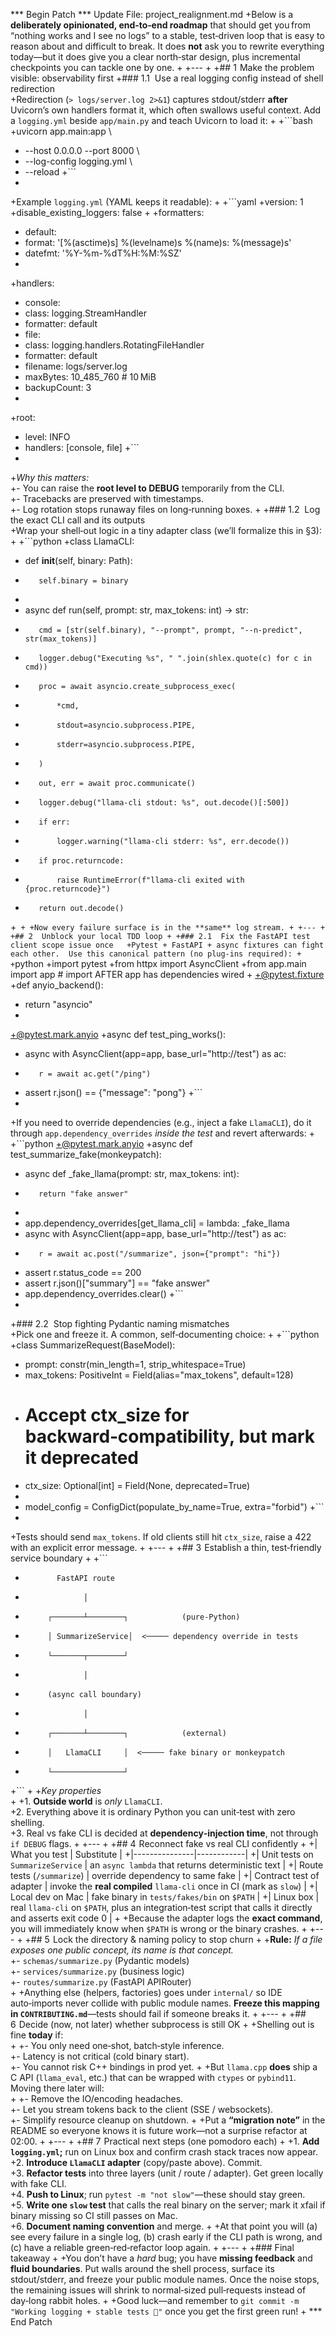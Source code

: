 *** Begin Patch
*** Update File: project_realignment.md
+Below is a **deliberately opinionated, end‑to‑end roadmap** that should get you from “nothing works and I see no logs” to a stable, test‑driven loop that is easy to reason about and difficult to break.  It does **not** ask you to rewrite everything today—but it does give you a clear north‑star design, plus incremental checkpoints you can tackle one by one.
+
+---
+
+## 1  Make the problem visible: observability first
+### 1.1  Use a real logging config instead of shell redirection  
+Redirection (`> logs/server.log 2>&1`) captures stdout/stderr **after** Uvicorn’s own handlers format it, which often swallows useful context.  Add a `logging.yml` beside `app/main.py` and teach Uvicorn to load it:
+
+```bash
+uvicorn app.main:app \
+  --host 0.0.0.0 --port 8000 \
+  --log-config logging.yml \
+  --reload
+```
+
+Example `logging.yml` (YAML keeps it readable):
+
+```yaml
+version: 1
+disable_existing_loggers: false
+
+formatters:
+  default:
+    format: '[%(asctime)s] %(levelname)s %(name)s: %(message)s'
+    datefmt: '%Y-%m-%dT%H:%M:%SZ'
+
+handlers:
+  console:
+    class: logging.StreamHandler
+    formatter: default
+  file:
+    class: logging.handlers.RotatingFileHandler
+    formatter: default
+    filename: logs/server.log
+    maxBytes: 10_485_760   # 10 MiB
+    backupCount: 3
+
+root:
+  level: INFO
+  handlers: [console, file]
+```
+
+*Why this matters:*  
+- You can raise the **root level to DEBUG** temporarily from the CLI.  
+- Tracebacks are preserved with timestamps.  
+- Log rotation stops runaway files on long‑running boxes.
+
+### 1.2  Log the exact CLI call and its outputs  
+Wrap your shell‑out logic in a tiny adapter class (we’ll formalize this in §3):
+
+```python
+class LlamaCLI:
+    def __init__(self, binary: Path):
+        self.binary = binary
+
+    async def run(self, prompt: str, max_tokens: int) -> str:
+        cmd = [str(self.binary), "--prompt", prompt, "--n-predict", str(max_tokens)]
+        logger.debug("Executing %s", " ".join(shlex.quote(c) for c in cmd))
+        proc = await asyncio.create_subprocess_exec(
+            *cmd,
+            stdout=asyncio.subprocess.PIPE,
+            stderr=asyncio.subprocess.PIPE,
+        )
+        out, err = await proc.communicate()
+        logger.debug("llama-cli stdout: %s", out.decode()[:500])
+        if err:
+            logger.warning("llama-cli stderr: %s", err.decode())
+        if proc.returncode:
+            raise RuntimeError(f"llama-cli exited with {proc.returncode}")
+        return out.decode()
+```
+
+Now every failure surface is in the **same** log stream.
+
+---
+
+## 2  Unblock your local TDD loop
+
+### 2.1  Fix the FastAPI test client scope issue once  
+Pytest + FastAPI + async fixtures can fight each other.  Use this canonical pattern (no plug‑ins required):
+
+```python
+import pytest
+from httpx import AsyncClient
+from app.main import app   # import AFTER app has dependencies wired
+
+@pytest.fixture
+def anyio_backend():
+    return "asyncio"
+
+@pytest.mark.anyio
+async def test_ping_works():
+    async with AsyncClient(app=app, base_url="http://test") as ac:
+        r = await ac.get("/ping")
+    assert r.json() == {"message": "pong"}
+```
+
+If you need to override dependencies (e.g., inject a fake `LlamaCLI`), do it through `app.dependency_overrides` *inside the test* and revert afterwards:
+
+```python
+@pytest.mark.anyio
+async def test_summarize_fake(monkeypatch):
+    async def _fake_llama(prompt: str, max_tokens: int):
+        return "fake answer"
+
+    app.dependency_overrides[get_llama_cli] = lambda: _fake_llama
+    async with AsyncClient(app=app, base_url="http://test") as ac:
+        r = await ac.post("/summarize", json={"prompt": "hi"})
+    assert r.status_code == 200
+    assert r.json()["summary"] == "fake answer"
+    app.dependency_overrides.clear()
+```
+
+### 2.2  Stop fighting Pydantic naming mismatches  
+Pick one and freeze it.  A common, self‑documenting choice:
+
+```python
+class SummarizeRequest(BaseModel):
+    prompt: constr(min_length=1, strip_whitespace=True)
+    max_tokens: PositiveInt = Field(alias="max_tokens", default=128)
+    # Accept ctx_size for backward‑compatibility, but mark it deprecated
+    ctx_size: Optional[int] = Field(None, deprecated=True)
+
+    model_config = ConfigDict(populate_by_name=True, extra="forbid")
+```
+
+Tests should send `max_tokens`.  If old clients still hit `ctx_size`, raise a 422 with an explicit error message.
+
+---
+
+## 3  Establish a thin, test‑friendly service boundary
+
+```
+            FastAPI route
+                  │
+          ┌───────┴────────┐            (pure-Python)
+          │ SummarizeService│  <───── dependency override in tests
+          └───────┬────────┘
+                  │
+          (async call boundary)
+                  │
+          ┌───────┴────────┐            (external)
+          │   LlamaCLI     │  <───── fake binary or monkeypatch
+          └────────────────┘
+```
+
+*Key properties*  
+
+1. **Outside world** is *only* `LlamaCLI`.  
+2. Everything above it is ordinary Python you can unit‑test with zero shelling.  
+3. Real vs fake CLI is decided at **dependency‑injection time**, not through `if DEBUG` flags.
+
+---
+
+## 4  Reconnect fake vs real CLI confidently
+
+| What you test | Substitute |
+|---------------|------------|
+| Unit tests on `SummarizeService` | an `async lambda` that returns deterministic text |
+| Route tests (`/summarize`) | override dependency to same fake |
+| Contract test of adapter | invoke the **real compiled** `llama-cli` once in CI (mark as `slow`) |
+| Local dev on Mac | fake binary in `tests/fakes/bin` on `$PATH` |
+| Linux box | real `llama-cli` on `$PATH`, plus an integration‑test script that calls it directly and asserts exit code 0 |
+
+Because the adapter logs the **exact command**, you will immediately know when `$PATH` is wrong or the binary crashes.
+
+---
+
+## 5  Lock the directory & naming policy to stop churn
+
+**Rule:** *If a file exposes one public concept, its name is that concept.*  
+- `schemas/summarize.py` (Pydantic models)  
+- `services/summarize.py` (business logic)  
+- `routes/summarize.py` (FastAPI APIRouter)  
+
+Anything else (helpers, factories) goes under `internal/` so IDE auto‑imports never collide with public module names.  **Freeze this mapping in `CONTRIBUTING.md`**—tests should fail if someone breaks it.
+
+---
+
+## 6  Decide (now, not later) whether subprocess is still OK
+
+Shelling out is fine **today** if:  
+
+- You only need one‑shot, batch‑style inference.  
+- Latency is not critical (cold binary start).  
+- You cannot risk C++ bindings in prod yet.
+
+But `llama.cpp` **does** ship a C API (`llama_eval`, etc.) that can be wrapped with `ctypes` or `pybind11`.  Moving there later will:  
+
+- Remove the IO/encoding headaches.  
+- Let you stream tokens back to the client (SSE / websockets).  
+- Simplify resource cleanup on shutdown.
+
+Put a **“migration note”** in the README so everyone knows it is future work—not a surprise refactor at 02:00.
+
+---
+
+## 7  Practical next steps (one pomodoro each)
+
+1. **Add `logging.yml`;** run on Linux box and confirm crash stack traces now appear.  
+2. **Introduce `LlamaCLI` adapter** (copy/paste above).  Commit.  
+3. **Refactor tests** into three layers (unit / route / adapter).  Get green locally with fake CLI.  
+4. **Push to Linux**; run `pytest -m "not slow"`—these should stay green.  
+5. **Write one `slow` test** that calls the real binary on the server; mark it xfail if binary missing so CI still passes on Mac.  
+6. **Document naming convention** and merge.
+
+At that point you will (a) see every failure in a single log, (b) crash early if the CLI path is wrong, and (c) have a reliable green‑red‑refactor loop again.
+
+---
+
+### Final takeaway
+
+You don’t have a *hard* bug; you have **missing feedback** and **fluid boundaries**.  Put walls around the shell process, surface its stdout/stderr, and freeze your public module names.  Once the noise stops, the remaining issues will shrink to normal‑sized pull‑requests instead of day‑long rabbit holes.
+
+Good luck—and remember to `git commit -m "Working logging + stable tests 🚀"` once you get the first green run!
+
*** End Patch